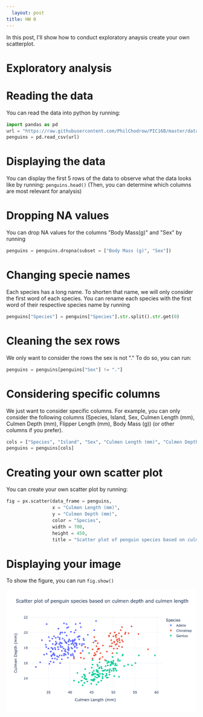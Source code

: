 ```yaml
---
  layout: post
title: HW 0
---
```

  
  In this post, I'll show how to conduct exploratory anaysis create your own scatterplot.  


# Exploratory analysis 

# Reading the data
You can read the data into python by running:

```python 
import pandas as pd
url = "https://raw.githubusercontent.com/PhilChodrow/PIC16B/master/datasets/palmer_penguins.csv"
penguins = pd.read_csv(url)
```

# Displaying the data 
You can display the first 5 rows of the data to observe what the data looks like by running: `penguins.head()`
 (Then, you can determine which columns are most relevant for analysis)

# Dropping NA values
You can drop NA values for the columns "Body Mass(g)" and "Sex" by running
 ```python
 penguins = penguins.dropna(subset = ["Body Mass (g)", "Sex"])
 ```
 
# Changing specie names 
Each species has a long name. To shorten that name, we will only consider the first word of each species. 
You can rename each species with the first word of their respective species name by running 
```python
penguins["Species"] = penguins["Species"].str.split().str.get(0)
```

# Cleaning the sex rows
We only want to consider the rows the sex is not "." To do so, you can run:

```python
penguins = penguins[penguins["Sex"] != "."]
```

# Considering specific columns
We just want to consider specific columns. For example, you can only consider the following columns (Species, Island, Sex, Culmen Length (mm), Culmen Depth (mm), Flipper Length (mm), Body Mass (g)) (or other columns if you prefer). 

```python
cols = ["Species", "Island", "Sex", "Culmen Length (mm)", "Culmen Depth (mm)", "Flipper Length (mm)", "Body Mass (g)"]
penguins = penguins[cols]
```

# Creating your own scatter plot
You can create your own scatter plot by running: 

```python
fig = px.scatter(data_frame = penguins, 
                 x = "Culmen Length (mm)", 
                 y = "Culmen Depth (mm)",
                 color = "Species",
                 width = 700,
                 height = 450,
                 title = "Scatter plot of penguin species based on culmen depth and culmen length")
```
# Displaying your image
To show the figure, you can run `fig.show()`

![image-example.png](/images/newplot-2.png)